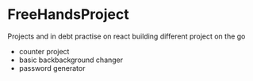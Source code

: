 # FreeHandsProject
Projects and in debt practise on react
building different project on the go
- counter project
- basic backbackground changer
- password generator
